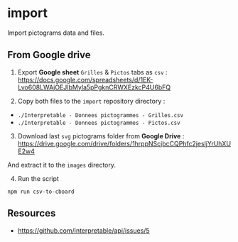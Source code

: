 # import
Import pictograms data and files.

## From Google drive

1. Export __Google sheet__ `Grilles` & `Pictos` tabs as `csv` :
https://docs.google.com/spreadsheets/d/1EK-Lvo608LWAjOEJIbMyla5pPgknCRWXEzkcP4U6bFQ

2. Copy both files to the `import` repository directory :
- `./Interpretable - Donnees pictogrammes - Grilles.csv`
- `./Interpretable - Donnees pictogrammes - Pictos.csv`

3. Download last `svg` pictograms folder from __Google Drive__ :
   https://drive.google.com/drive/folders/1hrppNScjbcCQPhfc2jesljYrUhXUE2w4

And extract it to the `images` directory.

4. Run the script
```
npm run csv-to-cboard
```

## Resources 

- https://github.com/interpretable/api/issues/5
